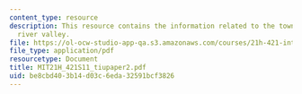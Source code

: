 ```yaml
---
content_type: resource
description: This resource contains the information related to the towns of the swift
  river valley.
file: https://ol-ocw-studio-app-qa.s3.amazonaws.com/courses/21h-421-introduction-to-environmental-history-spring-2011/be8cbd403b14d03c6eda32591bcf3826_MIT21H_421S11_tiupaper2.pdf
file_type: application/pdf
resourcetype: Document
title: MIT21H_421S11_tiupaper2.pdf
uid: be8cbd40-3b14-d03c-6eda-32591bcf3826
---
```

